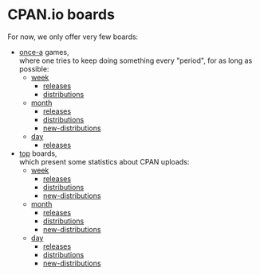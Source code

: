 # CPAN.io boards

For now, we only offer very few boards:

- [once-a](once-a/) games,  
  where one tries to keep doing something every "period", for as long as possible:
    - [week](once-a/week/)
        - [releases](once-a/week/releases/)
        - [distributions](once-a/week/distributions/)
    - [month](once-a/month/)
        - [releases](once-a/month/releases/)
        - [distributions](once-a/month/distributions/)
        - [new-distributions](once-a/month/new-distributions/)
    - [day](once-a/day/)
        - [releases](once-a/day/releases/)
- [top](top/) boards,  
  which present some statistics about CPAN uploads:
    - [week](top/week/)
        - [releases](top/week/releases/)
        - [distributions](top/week/distributions/)
        - [new-distributions](top/week/new-distributions/)
    - [month](top/month/)
        - [releases](top/month/releases/)
        - [distributions](top/month/distributions/)
        - [new-distributions](top/month/new-distributions/)
    - [day](top/day/)
        - [releases](top/day/releases/)
        - [distributions](top/day/distributions/)
        - [new-distributions](top/day/new-distributions/)
